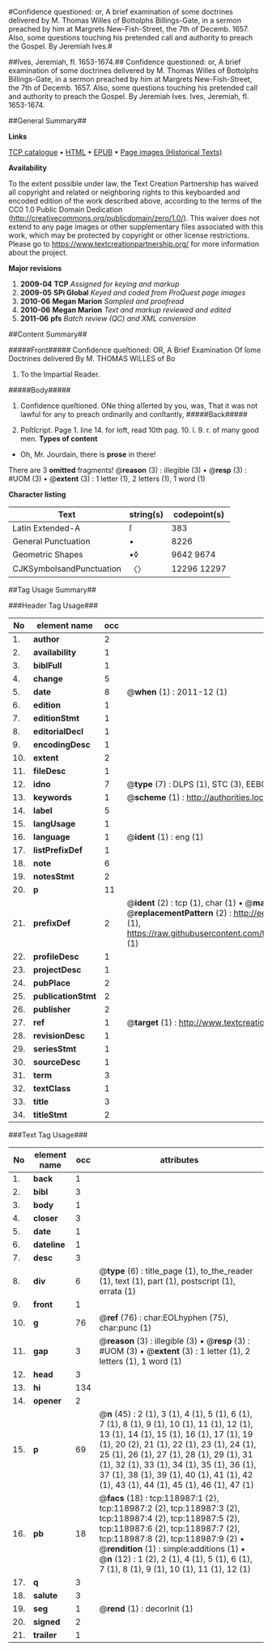 #Confidence questioned: or, A brief examination of some doctrines delivered by M. Thomas Willes of Bottolphs Billings-Gate, in a sermon preached by him at Margrets New-Fish-Street, the 7th of Decemb. 1657. Also, some questions touching his pretended call and authority to preach the Gospel. By Jeremiah Ives.#

##Ives, Jeremiah, fl. 1653-1674.##
Confidence questioned: or, A brief examination of some doctrines delivered by M. Thomas Willes of Bottolphs Billings-Gate, in a sermon preached by him at Margrets New-Fish-Street, the 7th of Decemb. 1657. Also, some questions touching his pretended call and authority to preach the Gospel. By Jeremiah Ives.
Ives, Jeremiah, fl. 1653-1674.

##General Summary##

**Links**

[TCP catalogue](http://www.ota.ox.ac.uk/tcp/)  • 
[HTML](http://tei.it.ox.ac.uk/tcp/Texts-HTML/free/A87/A87227.html)  • 
[EPUB](http://tei.it.ox.ac.uk/tcp/Texts-EPUB/free/A87/A87227.epub) • 
[Page images (Historical Texts)](https://historicaltexts.jisc.ac.uk/eebo-99866703e)

**Availability**

To the extent possible under law, the Text Creation Partnership has waived all copyright and related or neighboring rights to this keyboarded and encoded edition of the work described above, according to the terms of the CC0 1.0 Public Domain Dedication (http://creativecommons.org/publicdomain/zero/1.0/). This waiver does not extend to any page images or other supplementary files associated with this work, which may be protected by copyright or other license restrictions. Please go to https://www.textcreationpartnership.org/ for more information about the project.

**Major revisions**

1. __2009-04__ __TCP__ *Assigned for keying and markup*
1. __2009-05__ __SPi Global__ *Keyed and coded from ProQuest page images*
1. __2010-06__ __Megan Marion__ *Sampled and proofread*
1. __2010-06__ __Megan Marion__ *Text and markup reviewed and edited*
1. __2011-06__ __pfs__ *Batch review (QC) and XML conversion*

##Content Summary##

#####Front#####
Confidence queſtioned: OR, A Brief Examination Of ſome Doctrines delivered By M. THOMAS WILLES of Bo
1. To the Impartial Reader.

#####Body#####

1. Confidence queſtioned.
ONe thing aſſerted by you, was, That it was not lawful for any to preach ordinarily and conſtantly, 
#####Back#####

1. Poſtſcript.
Page 1. line 14. for loft, read 10th pag. 10. l. 9. r. of many good men.
**Types of content**

  * Oh, Mr. Jourdain, there is **prose** in there!

There are 3 **omitted** fragments! 
 @__reason__ (3) : illegible (3)  •  @__resp__ (3) : #UOM (3)  •  @__extent__ (3) : 1 letter (1), 2 letters (1), 1 word (1)

**Character listing**


|Text|string(s)|codepoint(s)|
|---|---|---|
|Latin Extended-A|ſ|383|
|General Punctuation|•|8226|
|Geometric Shapes|▪◊|9642 9674|
|CJKSymbolsandPunctuation|〈〉|12296 12297|

##Tag Usage Summary##

###Header Tag Usage###

|No|element name|occ|attributes|
|---|---|---|---|
|1.|__author__|2||
|2.|__availability__|1||
|3.|__biblFull__|1||
|4.|__change__|5||
|5.|__date__|8| @__when__ (1) : 2011-12 (1)|
|6.|__edition__|1||
|7.|__editionStmt__|1||
|8.|__editorialDecl__|1||
|9.|__encodingDesc__|1||
|10.|__extent__|2||
|11.|__fileDesc__|1||
|12.|__idno__|7| @__type__ (7) : DLPS (1), STC (3), EEBO-CITATION (1), PROQUEST (1), VID (1)|
|13.|__keywords__|1| @__scheme__ (1) : http://authorities.loc.gov/ (1)|
|14.|__label__|5||
|15.|__langUsage__|1||
|16.|__language__|1| @__ident__ (1) : eng (1)|
|17.|__listPrefixDef__|1||
|18.|__note__|6||
|19.|__notesStmt__|2||
|20.|__p__|11||
|21.|__prefixDef__|2| @__ident__ (2) : tcp (1), char (1)  •  @__matchPattern__ (2) : ([0-9\-]+):([0-9IVX]+) (1), (.+) (1)  •  @__replacementPattern__ (2) : http://eebo.chadwyck.com/downloadtiff?vid=$1&page=$2 (1), https://raw.githubusercontent.com/textcreationpartnership/Texts/master/tcpchars.xml#$1 (1)|
|22.|__profileDesc__|1||
|23.|__projectDesc__|1||
|24.|__pubPlace__|2||
|25.|__publicationStmt__|2||
|26.|__publisher__|2||
|27.|__ref__|1| @__target__ (1) : http://www.textcreationpartnership.org/docs/. (1)|
|28.|__revisionDesc__|1||
|29.|__seriesStmt__|1||
|30.|__sourceDesc__|1||
|31.|__term__|3||
|32.|__textClass__|1||
|33.|__title__|3||
|34.|__titleStmt__|2||


###Text Tag Usage###

|No|element name|occ|attributes|
|---|---|---|---|
|1.|__back__|1||
|2.|__bibl__|3||
|3.|__body__|1||
|4.|__closer__|3||
|5.|__date__|1||
|6.|__dateline__|1||
|7.|__desc__|3||
|8.|__div__|6| @__type__ (6) : title_page (1), to_the_reader (1), text (1), part (1), postscript (1), errata (1)|
|9.|__front__|1||
|10.|__g__|76| @__ref__ (76) : char:EOLhyphen (75), char:punc (1)|
|11.|__gap__|3| @__reason__ (3) : illegible (3)  •  @__resp__ (3) : #UOM (3)  •  @__extent__ (3) : 1 letter (1), 2 letters (1), 1 word (1)|
|12.|__head__|3||
|13.|__hi__|134||
|14.|__opener__|2||
|15.|__p__|69| @__n__ (45) : 2 (1), 3 (1), 4 (1), 5 (1), 6 (1), 7 (1), 8 (1), 9 (1), 10 (1), 11 (1), 12 (1), 13 (1), 14 (1), 15 (1), 16 (1), 17 (1), 19 (1), 20 (2), 21 (1), 22 (1), 23 (1), 24 (1), 25 (1), 26 (1), 27 (1), 28 (1), 29 (1), 31 (1), 32 (1), 33 (1), 34 (1), 35 (1), 36 (1), 37 (1), 38 (1), 39 (1), 40 (1), 41 (1), 42 (1), 43 (1), 44 (1), 45 (1), 46 (1), 47 (1)|
|16.|__pb__|18| @__facs__ (18) : tcp:118987:1 (2), tcp:118987:2 (2), tcp:118987:3 (2), tcp:118987:4 (2), tcp:118987:5 (2), tcp:118987:6 (2), tcp:118987:7 (2), tcp:118987:8 (2), tcp:118987:9 (2)  •  @__rendition__ (1) : simple:additions (1)  •  @__n__ (12) : 1 (2), 2 (1), 4 (1), 5 (1), 6 (1), 7 (1), 8 (1), 9 (1), 10 (1), 11 (1), 12 (1)|
|17.|__q__|3||
|18.|__salute__|3||
|19.|__seg__|1| @__rend__ (1) : decorInit (1)|
|20.|__signed__|2||
|21.|__trailer__|1||

